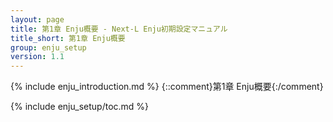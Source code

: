 ```yaml
---
layout: page
title: 第1章 Enju概要 - Next-L Enju初期設定マニュアル
title_short: 第1章 Enju概要
group: enju_setup
version: 1.1
---
```


{% include enju_introduction.md %} {::comment}第1章 Enju概要{:/comment}

{% include enju_setup/toc.md %}
